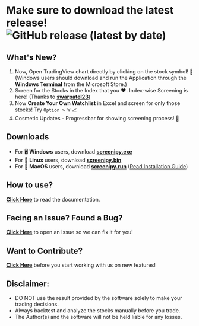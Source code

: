 # Make sure to download the latest release! ![GitHub release (latest by date)](https://img.shields.io/github/v/release/pranjal-joshi/Screeni-py)

## What's New?
1. Now, Open TradingView chart directly by clicking on the stock symbol! :tada: (Windows users should download and run the Application through  the **Windows Terminal** from the Microsoft Store.)
2. Screen for the Stocks in the Index that you :heart:. Index-wise Screening is here! (Thanks to [**swarpatel23**](https://github.com/swarpatel23))
3. Now **Create Your Own Watchlist** in Excel and screen for only those stocks! Try `Option > W` :chart_with_upwards_trend:
4. Cosmetic Updates - Progressbar for showing screening process! :lipstick:

## Downloads
* For :desktop_computer: **Windows** users, download **[screenipy.exe](https://github.com/pranjal-joshi/Screeni-py/releases/download/1.21/screenipy.exe)**
* For :penguin: **Linux** users, download **[screenipy.bin](https://github.com/pranjal-joshi/Screeni-py/releases/download/1.21/screenipy.bin)**
* For :apple: **MacOS** users, download **[screenipy.run](https://github.com/pranjal-joshi/Screeni-py/releases/download/1.21/screenipy.run)** ([Read Installation Guide](https://github.com/pranjal-joshi/Screeni-py/blob/main/INSTALLATION.md#for-macos))

## How to use?

[**Click Here**](https://github.com/pranjal-joshi/Screeni-py) to read the documentation.

## Facing an Issue? Found a Bug?

[**Click Here**](https://github.com/pranjal-joshi/Screeni-py/issues/new/choose) to open an Issue so we can fix it for you!

## Want to Contribute?

[**Click Here**](https://github.com/pranjal-joshi/Screeni-py/blob/main/CONTRIBUTING.md) before you start working with us on new features!

## Disclaimer:
* DO NOT use the result provided by the software solely to make your trading decisions.
* Always backtest and analyze the stocks manually before you trade.
* The Author(s) and the software will not be held liable for any losses.